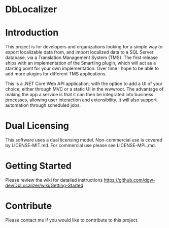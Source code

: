 # DbLocalizer

# Introduction 
This project is for developers and organizations looking for a simple way to export localizable data from, and import localized data to a SQL Server database, via a Translation Management System (TMS). The first release ships with an implementation of the Smartling plugin, which will act as a starting point for your own implementation. Over time I hope to be able to add more plugins for different TMS applications.

This is a .NET Core Web API application, with the option to add a UI of your choice, either through MVC or a static UI in the wwwroot. The advantage of making the app a service is that it can then be integrated into business processes, allowing user interaction and extensibility. It will also support automation through scheduled jobs. 

# Dual Licensing
This software uses a dual licensing model. Non-commercial use is covered by LICENSE-MIT.md. For commercial use please see LICENSE-MPL.md.

# Getting Started
Please review the wiki for detailed instructions
https://github.com/dgw-dev/DbLocalizer/wiki/Getting-Started

# Contribute
Please contact me if you would like to contribute to this project.
